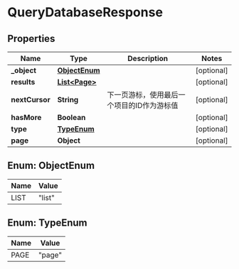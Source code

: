 

# QueryDatabaseResponse


## Properties

| Name | Type | Description | Notes |
|------------ | ------------- | ------------- | -------------|
|**_object** | [**ObjectEnum**](#ObjectEnum) |  |  [optional] |
|**results** | [**List&lt;Page&gt;**](Page.md) |  |  [optional] |
|**nextCursor** | **String** | 下一页游标，使用最后一个项目的ID作为游标值 |  [optional] |
|**hasMore** | **Boolean** |  |  [optional] |
|**type** | [**TypeEnum**](#TypeEnum) |  |  [optional] |
|**page** | **Object** |  |  [optional] |



## Enum: ObjectEnum

| Name | Value |
|---- | -----|
| LIST | &quot;list&quot; |



## Enum: TypeEnum

| Name | Value |
|---- | -----|
| PAGE | &quot;page&quot; |




